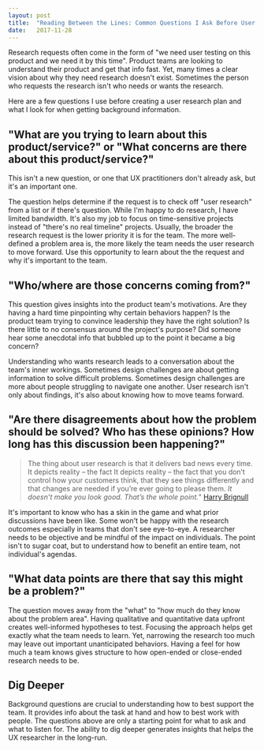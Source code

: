 ```yaml
---
layout: post
title:  "Reading Between the Lines: Common Questions I Ask Before User Research"
date:   2017-11-28
---
```


Research requests often come in the form of "we need user testing on this product and we need it by this time". Product teams are looking to  understand their product and get that info fast. Yet, many times a clear vision about why they need research doesn't exist. Sometimes the person who requests the research isn't who needs or wants the research.

Here are a few questions I use before creating a user research plan and what I look for when getting background information.

## "What are you trying to learn about this product/service?" or "What concerns are there about this product/service?"

This isn't a new question, or one that UX practitioners don't already ask, but it's an important one.

The question helps determine if the request is to check off "user research" from a list or if there's question. While I'm happy to do research, I have limited bandwidth. It's also my job to focus on time-sensitive projects instead of "there's no real timeline" projects. Usually, the broader the research request is the lower  priority it is for the team. The more well-defined a problem area is, the more likely the team needs the user research to move forward. Use this opportunity to learn about the the request and why it's important to the team.

## "Who/where are those concerns coming from?"
This question gives insights into the product team's motivations. Are they having a hard time pinpointing why certain behaviors happen? Is the product team trying to convince leadership they have the right solution? Is there little to no consensus around the project's purpose? Did someone hear some anecdotal info that bubbled up to the point it became a big concern?

Understanding who wants research leads to a conversation about the team's inner workings. Sometimes design challenges are about getting information to solve difficult problems. Sometimes design challenges are more about people struggling to navigate one another. User research isn't only about findings, it's also about knowing how to move teams forward.

## "Are there disagreements about how the problem should be  solved? Who has these opinions? How long has this discussion been  happening?"

> The thing about user research is that it delivers bad news every time.  It depicts reality – the fact
> It depicts reality – the fact that you don’t control how your customers  think, that they see things
> differently and that changes are needed if you’re ever going to please them.
> *It doesn’t make you look good. That’s the whole point.*"
> [Harry Brignull](http://www.90percentofeverything.com/2016/07/12/the-thing-that-makes-user-research-unique/)

It's important to know who has a skin in the game and what prior discussions have been like.  Some won't be happy with the research outcomes especially in teams that don't see eye-to-eye. A researcher needs to be objective and be mindful of the impact on individuals. The point isn't to sugar coat, but to understand how to benefit an entire team, not individual's agendas.

## "What data points are there that say this might be a problem?"
The question moves away from the "what" to "how much do they know about the problem area".  Having qualitative and quantitative data upfront creates well-informed hypotheses to test. Focusing the approach helps get exactly what the team needs to learn. Yet, narrowing the research too much may leave out important unanticipated behaviors. Having a feel for how much a team knows gives structure to how open-ended or close-ended research needs to be.

## Dig Deeper
Background questions are crucial to understanding how to best support the team. It provides info about the task at hand and how to best work with people. The questions above are only a starting point for what to ask and what to listen for. The ability to dig deeper generates insights that helps the UX researcher in the long-run.

